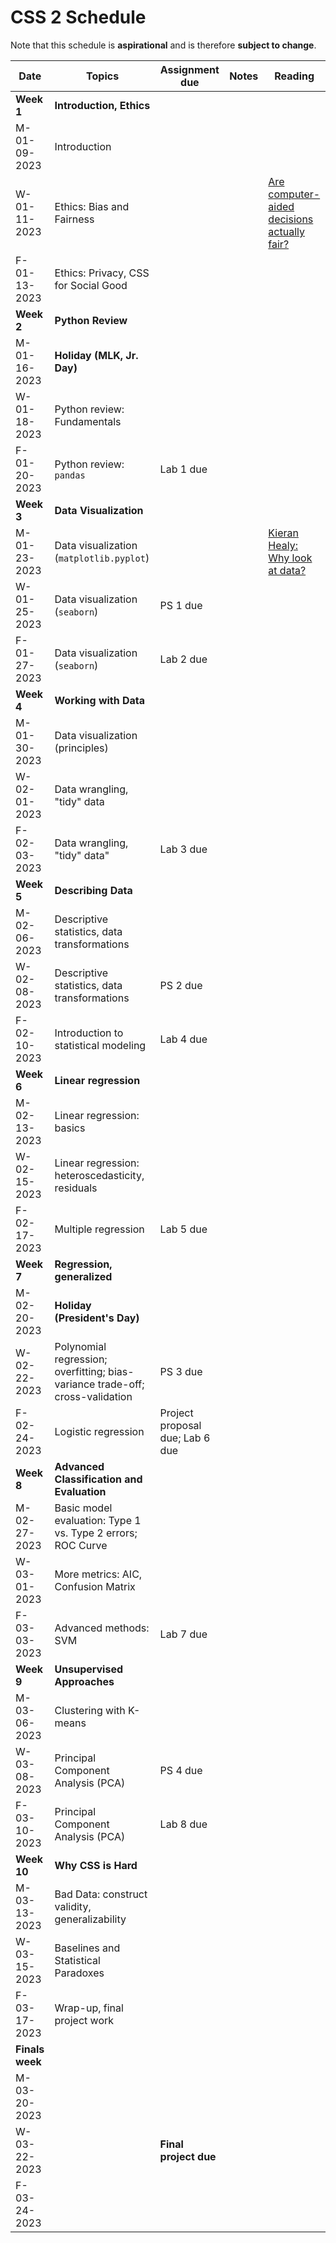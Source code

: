 # CSS 2 Schedule

Note that this schedule is **aspirational** and is therefore **subject to change**.

| Date | Topics | Assignment due | Notes | Reading |
| ---- | ------ | -------------- | ----- | ------- |
| **Week 1** | **Introduction, Ethics** | | | |
| M-01-09-2023 | Introduction | | | |
| W-01-11-2023 | Ethics: Bias and Fairness | | | [Are computer-aided decisions actually fair?](https://www.bu.edu/articles/2018/algorithmic-fairness/)|
| F-01-13-2023 | Ethics: Privacy, CSS for Social Good | | | |
| **Week 2** | **Python Review** | | | |
| M-01-16-2023 | **Holiday (MLK, Jr. Day)** |  | | |
| W-01-18-2023 | Python review: Fundamentals | | | |
| F-01-20-2023 | Python review: `pandas` | Lab 1 due | | |
| **Week 3** | **Data Visualization** | | | |
| M-01-23-2023 | Data visualization (`matplotlib.pyplot`) | | | [Kieran Healy: Why look at data?](https://socviz.co/lookatdata.html#why-look-at-data)|
| W-01-25-2023 | Data visualization (`seaborn`) | PS 1 due | | |
| F-01-27-2023 | Data visualization (`seaborn`) | Lab 2 due | | |
| **Week 4** | **Working with Data** | | | |
| M-01-30-2023 | Data visualization (principles) | | | |
| W-02-01-2023 | Data wrangling, "tidy" data | | | |
| F-02-03-2023 | Data wrangling, "tidy" data"| Lab 3 due | | |
| **Week 5** | **Describing Data** | | | |
| M-02-06-2023 | Descriptive statistics, data transformations | | | |
| W-02-08-2023 | Descriptive statistics, data transformations | PS 2 due | | |
| F-02-10-2023 | Introduction to statistical modeling | Lab 4 due | | |
| **Week 6** | **Linear regression** | | | |
| M-02-13-2023 | Linear regression: basics | | | |
| W-02-15-2023 | Linear regression: heteroscedasticity, residuals | | | |
| F-02-17-2023 | Multiple regression | Lab 5 due | | |
| **Week 7** | **Regression, generalized** | | | |
| M-02-20-2023 | **Holiday (President's Day)** | | | |
| W-02-22-2023 | Polynomial regression; overfitting; bias-variance trade-off; cross-validation | PS 3 due | | |
| F-02-24-2023 | Logistic regression | Project proposal due; Lab 6 due | | |
| **Week 8** | **Advanced Classification and Evaluation** | | | |
| M-02-27-2023 | Basic model evaluation: Type 1 vs. Type 2 errors; ROC Curve| | | |
| W-03-01-2023 | More metrics: AIC, Confusion Matrix| | | |
| F-03-03-2023 | Advanced methods: SVM | Lab 7 due | | |
| **Week 9** | **Unsupervised Approaches** | | | |
| M-03-06-2023 | Clustering with K-means | | | |
| W-03-08-2023 | Principal Component Analysis (PCA) | PS 4 due | | |
| F-03-10-2023 | Principal Component Analysis (PCA) | Lab 8 due | | |
| **Week 10** | **Why CSS is Hard** | | | |
| M-03-13-2023 | Bad Data: construct validity, generalizability | | | |
| W-03-15-2023 | Baselines and Statistical Paradoxes |  | | |
| F-03-17-2023 | Wrap-up, final project work | | | |
| **Finals week** | | | | |
| M-03-20-2023 |  | | | |
| W-03-22-2023 |  | **Final project due** | | |
| F-03-24-2023 |  | | | |
